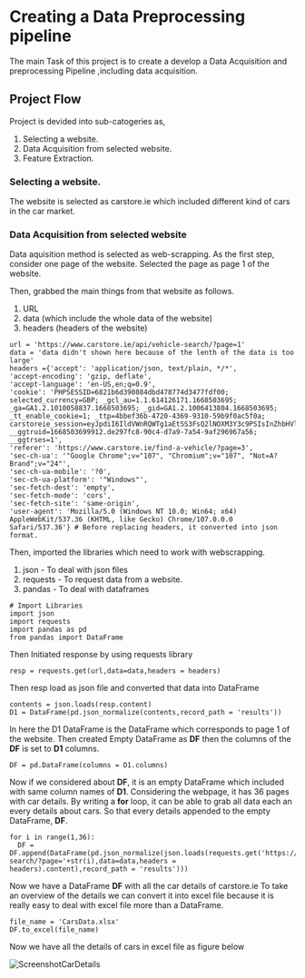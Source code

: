 # Creating a Data Preprocessing pipeline
The main Task of this project is to create a develop a Data Acquisition and preprocessing Pipeline ,including data acquisition.

## Project Flow
Project is devided into sub-catogeries as,
1. Selecting a website.
2. Data Acquisition from selected website.
3. Feature Extraction.

### Selecting a website.
The website is selected as carstore.ie which included different kind of cars in the car market.

### Data Acquisition from selected website
Data aquisition method is selected as web-scrapping.
As the first step, consider one page of the website.
Selected the page as page 1 of the website.

Then, grabbed the main things from that website as follows.
1. URL
2. data (which include the whole data of the website)
3. headers (headers of the website)

```
url = 'https://www.carstore.ie/api/vehicle-search/?page=1'
data = 'data didn't shown here because of the lenth of the data is too large'
headers ={'accept': 'application/json, text/plain, */*',
'accept-encoding': 'gzip, deflate',
'accept-language': 'en-US,en;q=0.9',
'cookie': 'PHPSESSID=6821b6d390884dbd478774d3477fdf00; selected_currency=GBP; _gcl_au=1.1.614126171.1668503695; _ga=GA1.2.1010058837.1668503695; _gid=GA1.2.1006413804.1668503695; _tt_enable_cookie=1; _ttp=4bbef36b-4720-4369-9310-59b9f0ac5f0a; carstoreie_session=eyJpdiI6IldVWnRQWTg1aEtSS3FsQ2lNOXM3Y3c9PSIsInZhbHVlIjoiU1lwSHFLeWxYRDVSOFl0Nm16MEtreTBlSnJLVlFab1U5ckFwUzNwN1Y2bDEzQ3RyaTN4TnY5cUM1RFwvdnJoYzdtb2tERjA1cWlqVUR5c3lVNU9BSzI0cnJtVlJrYnE5ZUJhZ200c09jRkNlZ3NQSVBMbnAxSHRMS1lGeDhRQnNCIiwibWFjIjoiOTM3YTlkMGVlZWY4OTI1ZWNlMDUxMzRiYTI2Yzg5YzkwNGFmNjdjNGIxY2NlZTNlYmJiNzk4NzQzOTVjODgxMiJ9; __ggtruid=1668503699912.de297fc8-90c4-d7a9-7a54-9af296967a56; __ggtrses=1',
'referer': 'https://www.carstore.ie/find-a-vehicle/?page=3',
'sec-ch-ua': '"Google Chrome";v="107", "Chromium";v="107", "Not=A?Brand";v="24"',
'sec-ch-ua-mobile': '?0',
'sec-ch-ua-platform': '"Windows"',
'sec-fetch-dest': 'empty',
'sec-fetch-mode': 'cors',
'sec-fetch-site': 'same-origin',
'user-agent': 'Mozilla/5.0 (Windows NT 10.0; Win64; x64) AppleWebKit/537.36 (KHTML, like Gecko) Chrome/107.0.0.0 Safari/537.36'} # Before replacing headers, it converted into json format.

```

Then, imported the libraries which need to work with webscrapping.
1. json - To deal with json files
2. requests - To request data from a website.
3. pandas - To deal with dataframes

```
# Import Libraries
import json
import requests
import pandas as pd
from pandas import DataFrame
```

Then Initiated response by using requests library
```
resp = requests.get(url,data=data,headers = headers)
```

Then resp load as json file and converted that data into DataFrame
```
contents = json.loads(resp.content)
D1 = DataFrame(pd.json_normalize(contents,record_path = 'results'))
```
In here the D1 DataFrame is the DataFrame which corresponds to page 1 of the website.
Then created Empty DataFrame as **DF** then the columns of the **DF** is set to **D1** columns.

```
DF = pd.DataFrame(columns = D1.columns)
```

Now if we considered about **DF**, it is an empty DataFrame which included with same column names of **D1**.
Considering the webpage, it has 36 pages with car details.
By writing a **for** loop, it can be able to grab all data each an every details about cars.
So that every details appended to the empty DataFrame, **DF**.

```
for i in range(1,36):
  DF = DF.append(DataFrame(pd.json_normalize(json.loads(requests.get('https://www.carstore.ie/api/vehicle-search/?page='+str(i),data=data,headers = headers).content),record_path = 'results')))
```
Now we have a DataFrame **DF** with all the car details of carstore.ie
To take an overview of the details we can convert it into excel file because it is really easy to deal with excel file more than a DataFrame.

```
file_name = 'CarsData.xlsx'
DF.to_excel(file_name)
```

Now we have all the details of cars in excel file as figure below

![ScreenshotCarDetails](https://user-images.githubusercontent.com/45353233/205383760-c08dfb9e-7bb6-435e-a4fb-0350f0cd6bc4.png)




